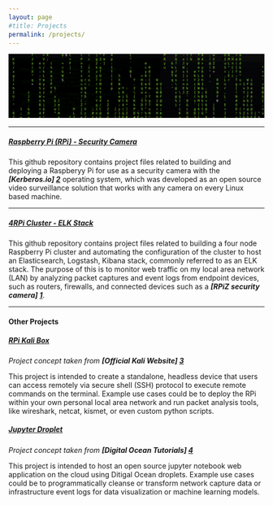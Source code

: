 ```yaml
---
layout: page
#title: Projects
permalink: /projects/
---
```


![banner](/images/banner.png)

----

##### [Raspberry Pi (RPi) - Security Camera](https://github.com/Mrmachine3/Kerberos_Cam/blob/master/README.md)
This github repository contains project files related to building and deploying a Raspberyy Pi for use as a security camera with the ***[Kerberos.io] [2]*** operating system, which was developed as an open source video surveillance solution that works with any camera on every Linux based machine.

***

##### [4RPi Cluster - ELK Stack](https://github.com/Mrmachine3/4RPi_ELKstack/blob/master/README.md)
This github repository contains project files related to building a four node Raspberry Pi cluster and automating the configuration of the cluster to host an Elasticsearch, Logstash, Kibana stack, commonly referred to as an ELK stack. The purpose of this is to monitor web traffic on my local area network (LAN) by analyzing packet captures and event logs from endpoint devices, such as routers, firewalls, and connected devices such as a ***[RPiZ security camera] [1]***.

***
#### Other Projects
##### [RPi Kali Box](/images/wip.png)
<!--##### [RPi Kali Box](https://github.com/mrmachine3)-->
*Project concept taken from* __*[Official Kali Website] [3]*__

This project is intended to create a standalone, headless device that users can access remotely via secure shell (SSH) protocol to execute remote commands on the terminal. Example use cases could be to deploy the RPi within your own personal local area network and run packet analysis tools, like wireshark, netcat, kismet, or even custom python scripts.

##### [Jupyter Droplet](https://github.com/mrmachine3)
*Project concept taken from* __*[Digital Ocean Tutorials] [4]*__

This project is intended to host an open source jupyter notebook web application on the cloud using Ditigal Ocean droplets. Example use cases could be to programmatically cleanse or transform network capture data or infrastructure event logs for data visualization or machine learning models.

[1]: https://github.com/mrmachine3
[2]: https://www.kerberos.io
[3]: https://www.kali.org/tutorials/secure-kali-pi-2018/
[4]: https://www.digitalocean.com/community/tutorials/how-to-set-up-jupyter-notebook-for-python-3
